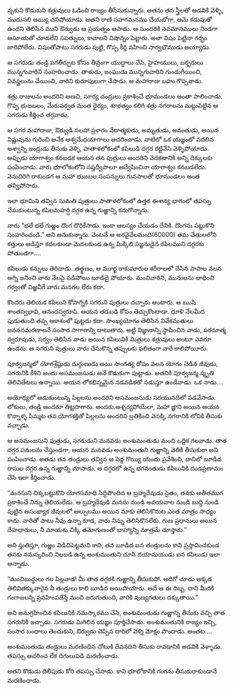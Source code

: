 ﻿వృకుని కొడుకుని శత్రువులు ఓడించి రాజ్యం తీసేసుకున్నారు. అతను తన స్త్రీలతో అడవికి వెళ్ళి, ముదుసలి అయ్యి చనిపోయాడు. అతని రాణి సహగమనము చేయబోగా, ఆమె కడుపుతో ఉందని తెలిసిన ముని ఔర్వుడు ఆ ప్రయత్నం ఆపాడు. ఆ సుందరికి నవమాసములు నిండగా అసూయతో చూడలేని సపత్నులు, కావాలని విషాన్నం పెట్టారు. అలా విషం పెట్టినా గర్భం జారిపోలేదు. విషంతోపాటు సగరుడు పుట్టి, గొప్ప కీర్తి వహించి సార్వభౌముడు అయ్యాడు. 

ఆ సగరుడు తండ్రి పగతీర్చుట కోసం తీవ్రంగా యుద్ధాలు చేసి, హైహయులు, బర్బరులు మున్నగువారిని సంహరించాడు. తాళుడు, జంఘుడు మున్నగువారిని గుండుగీయించి, వివస్త్రలును చేయించి, వారిని కురూపులుగా చేసాడు. ఆ మహారాజు బహు గొప్పవాడు. 

శత్రు రాజులను అందరిని అణచి, సూర్య చంద్రులు ప్రకాశించే భూమండలం అంతా పాలించాడు. గొప్ప భుజబలం, మేరుపర్వత మంత ధైర్యం, శూరత్వం కలిగి శత్రు నగరాలను మట్టుపెట్టిన ఆ సగరుడు కీర్తించ తగ్గవాడు. 

ఆ సగర మహారాజు, ఔర్వుడి సలహా ప్రకారం వేదాత్మకుడు, అమృతుడు, అనంతుడు, అయిన విష్ణువును గురించి అనేక అశ్వమేధయాగాలు ఆచరించాడు. వాటిలో ఒక యజ్ఞంలో వదలిన అశ్వాన్ని ఇంద్రుడు తీసుకు వెళ్ళి, పాతాళలోకంలో కపిలుడి దగ్గర కట్టివేసి వెళ్ళిపోయాడు. అప్పుడు యాగాశ్వం కనబడక ఆయన తన పుత్రులు అందరిని వెదకటానికి అన్ని దిక్కులకు పంపించాడు. వారు భూలోకంలోని సప్తద్వీపాలూ అన్వేషించినా యాగాశ్వం కనబడలేదు. వెనుదిరిగి రాకుండగ ఆ మహా భుజబల సంపన్నులు గునపాలతో భూమండలం అంత తవ్విపోసారు. 

ఇలా భూమిని తవ్విన సుమతి పుత్రులు పాతాళలోకంలో ఉత్తర ఈశాన్య భాగంలో తపస్సు చేసుకుంటున్న కపిలమహర్షి దగ్గర ఉన్న గుఱ్ఱాన్ని కనుగొన్నారు. 

వారు “భలే భలే గుఱ్ఱం దొంగ దొరికేసాడు. ఇంకా ఆలస్యం చేయడం దేనికి. దొంగను పట్టుకొని సంహరించండి.” అని అనుకున్నారు. వెంటనే ఆ అరవైవేలమంది(60000) తమ చేతులలోని కత్తులు ఆడిస్తూ కదలకుండా మెదలకుండ ఉన్న మిక్కిలి సజ్జనుడైన కపిలముని దగ్గరకు పోతుండగా.... 

కపిలుడు కన్నులు తెరిచాడు. తత్క్షణం, ఆ మూర్ఖ రాకుమారుల శరీరాలలో చేసిన పాపాల వలన అగ్ని జనించి వారు నేలపై పడిపోయి బూడిదై పోయారు. మంచివారిని, మునులను బాధించి గర్వంతో విఱ్ఱవీగే వారు మనగల లేరు కదా. 

కొందరు తెలియక కపిలుని కోపాగ్నికి సగరుని పుత్రులు చచ్చారు అంటారు. ఆ ఋషి శాంతస్వభావి, ఆనందస్వరూపి. ఆయన తడబడి కోపం తెచ్చుకొంటాడా. ధూళి నేలమీద పుడుతుంది తప్ప ఆకాశంలో పుట్టదు కదా. సాంఖ్యయోగం తెలిసిన వివేకవంతులు జనననమరణాలనే సంసార సాగారాన్ని దాటుతారు. అట్టి విజ్ఞానాన్ని స్థాపించిన వాడు, పరమాత్మ స్వరూపుడు, సర్వం తెలిసిన వాడు అయిన కపిలునికి మిత్రులు శత్రువులు అంటూ ఎవరూ ఉండరు. ఆ సగరుని పుత్రులు వారు చేసుకొన్న తప్పులకు ఫలితంగా వారే కాలిపోయీరు. 

పూర్వజన్మలో యోగశ్రేష్ఠుడు దుర్గుణుడు అయి సాంగత్య దోషం వలన యోగం చెడిన జీవుడు, సగరునికి కేశిని అందు అసమంజసుడు అనే కొడుకుగా పుట్టాడు. అతనికి పూర్వజన్మ స్మృతి తెలివితేటలు ఉన్నాయి. ఆయన లోకభిన్నమైన నడవడికతో నడుస్తూ ఉండేవాడు. ఒక నాడు.... 

అయోధ్యలో ఆడుకుంటున్న పిల్లలను అందరిని అసమంజసుడు సరయునదిలో పడవేసాడు. లోకులు, తండ్రి అందరూ తిట్టసాగారు. అందరు.ఆశ్ఛర్యపోయేలా, మహా ఙ్ఞాని అయిన ఆయన కొన్నాళ్ళ పిమ్మట తన యోగశక్తితో పిల్లలను అందరిని బ్రతికించి వెనక్కి నగరానికి లోనికి తీసుకు వచ్చాడు. 

ఆ అసమంజసుని పుత్రుడు, సగరుడుని మనవడు అంశుమంతుడు మంచి ఒద్దిక గలవాడు. తాత దగ్గర పనులను చేస్తుండగా, ఆయన మనవడు అంశుమంతుని గుఱ్ఱాన్ని వెతికి తీసుకురా అని పంపించాడు. అతడు తన తండ్రులు తవ్విన ఆ పెద్ద గొయ్యి యందు ప్రవేశించి, దానిలో బూడిద రాసుల దగ్గర ఉన్న గుఱ్ఱాన్ని చూసాడు. ఆ దగ్గరలో ఉన్న భగవంతుడు కపిలునికి దండప్రణామం చేసి ఇలా కీర్తించాడు. 

“మనసుని చిక్కబట్టుకొని యోగసమాధి సిద్ధిపొందిన ఆ బ్రహ్మదేవుడు సైతం, తనకు అతీతముగ ప్రకాశించే నిన్ను తెలియలేడు. ఆ బ్రహ్మదేవుడి మనసు నుండి అవయవాల నుండి బుద్ధి నుండి పుట్టిన అసంఖ్యాక జీవులలో అల్పులము అయిన మాకు తెలిసికొనుట ఎంత మాత్రం సాధ్యం కాదు. వారితో పాటు నీవు ఉన్నా కూడ, వారు నిన్ను తెలిసికొనలేరు. గుణ ప్రధానులు అయిన దేహధారులు, నీ మాయకు చిక్కి తమోగుణంతో బాహ్యాన్ని మాత్రమే చూస్తారు.” 

అని స్తుతిస్తూ, గుఱ్ఱం విడిచిపెట్టమని కాని, తన బూడిద ఐన తండ్రులను కాని ప్రస్తావించకుండ తనకు నమస్కరించి నిలబడి ఉన్న అంశుమంతుని చూసి దయామయుడు ఐన కపిలుడు ఇలా అన్నాడు. 

“మంచిబుద్ధులు గల పిల్లవాడ! మీ తాత దగ్గరకి గుఱ్ఱాన్ని తీసుకుపో. అదిగో చూడు అక్కడ తెలివితక్కువారైన నీ తండ్రులు కాలి బూడిద అయిపొయారు. అదే ఆ ఈ దిబ్బ. దాని మీదకి గంగాజలన్ని ప్రవహింపజేస్తే మంచి జరుగుతుంది, వారికి పుణ్యగతులు దక్కుతాయి.” 

అని అనుగ్రహించిన కపిలునికి నమస్కారము చేసి, అంశుమంతుడు గుఱ్ఱాన్ని తీసుకు వచ్చి తాత సగరునికి ఇచ్చాడు. సగరుడు మిగిలిన యజ్ఞం పూర్తిచేసాడు. అంశుమంతునికి రాజ్యం ఇచ్చి, సంసార బంధాలు తెంచుకుని, ఔర్వుడు చెప్పిన దారిలో వెళ్శి మోక్షం పొందాడు. అంతట.... 

అంశుమంతుడు తండ్రులు మరణించిన చోటుకి దేవనదిని తీసుకు రావడానికి అడవికి వెళ్ళాడు. తపస్సు ఆచరించ లేక దిగులుపడి మరణించాడు. 

అతని కొడుడు దిలీపుడు కోరి తపస్సు చేసాడు. కాని భూలోకానికి గంగను తీసుకురాకుండానే మరణించాడు. 

